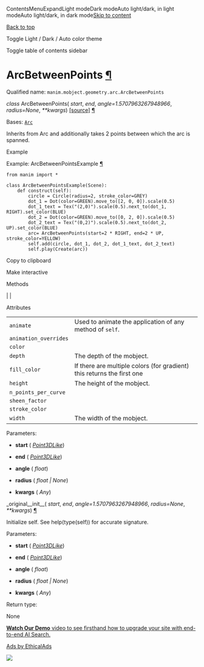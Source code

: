 ContentsMenuExpandLight modeDark modeAuto light/dark, in light modeAuto light/dark, in dark mode[Skip to content](https://docs.manim.community/en/stable/reference/manim.mobject.geometry.arc.ArcBetweenPoints.html#furo-main-content)

[Back to top](https://docs.manim.community/en/stable/reference/manim.mobject.geometry.arc.ArcBetweenPoints.html#)

Toggle Light / Dark / Auto color theme

Toggle table of contents sidebar

# ArcBetweenPoints [¶](https://docs.manim.community/en/stable/reference/manim.mobject.geometry.arc.ArcBetweenPoints.html\#arcbetweenpoints "Link to this heading")

Qualified name: `manim.mobject.geometry.arc.ArcBetweenPoints`

_class_ ArcBetweenPoints( _start_, _end_, _angle=1.5707963267948966_, _radius=None_, _\*\*kwargs_) [\[source\]](https://docs.manim.community/en/stable/_modules/manim/mobject/geometry/arc.html#ArcBetweenPoints) [¶](https://docs.manim.community/en/stable/reference/manim.mobject.geometry.arc.ArcBetweenPoints.html#manim.mobject.geometry.arc.ArcBetweenPoints "Link to this definition")

Bases: [`Arc`](https://docs.manim.community/en/stable/reference/manim.mobject.geometry.arc.Arc.html#manim.mobject.geometry.arc.Arc "manim.mobject.geometry.arc.Arc")

Inherits from Arc and additionally takes 2 points between which the arc is spanned.

Example

Example: ArcBetweenPointsExample [¶](https://docs.manim.community/en/stable/reference/manim.mobject.geometry.arc.ArcBetweenPoints.html#arcbetweenpointsexample)

```
from manim import *

class ArcBetweenPointsExample(Scene):
    def construct(self):
        circle = Circle(radius=2, stroke_color=GREY)
        dot_1 = Dot(color=GREEN).move_to([2, 0, 0]).scale(0.5)
        dot_1_text = Tex("(2,0)").scale(0.5).next_to(dot_1, RIGHT).set_color(BLUE)
        dot_2 = Dot(color=GREEN).move_to([0, 2, 0]).scale(0.5)
        dot_2_text = Tex("(0,2)").scale(0.5).next_to(dot_2, UP).set_color(BLUE)
        arc= ArcBetweenPoints(start=2 * RIGHT, end=2 * UP, stroke_color=YELLOW)
        self.add(circle, dot_1, dot_2, dot_1_text, dot_2_text)
        self.play(Create(arc))

```

Copy to clipboard

Make interactive

Methods

|
|

Attributes

|     |     |
| --- | --- |
| `animate` | Used to animate the application of any method of `self`. |
| `animation_overrides` |  |
| `color` |  |
| `depth` | The depth of the mobject. |
| `fill_color` | If there are multiple colors (for gradient) this returns the first one |
| `height` | The height of the mobject. |
| `n_points_per_curve` |  |
| `sheen_factor` |  |
| `stroke_color` |  |
| `width` | The width of the mobject. |

Parameters:

- **start** ( [_Point3DLike_](https://docs.manim.community/en/stable/reference/manim.typing.html#manim.typing.Point3DLike "manim.typing.Point3DLike"))

- **end** ( [_Point3DLike_](https://docs.manim.community/en/stable/reference/manim.typing.html#manim.typing.Point3DLike "manim.typing.Point3DLike"))

- **angle** ( _float_)

- **radius** ( _float_ _\|_ _None_)

- **kwargs** ( _Any_)


\_original\_\_init\_\_( _start_, _end_, _angle=1.5707963267948966_, _radius=None_, _\*\*kwargs_) [¶](https://docs.manim.community/en/stable/reference/manim.mobject.geometry.arc.ArcBetweenPoints.html#manim.mobject.geometry.arc.ArcBetweenPoints._original__init__ "Link to this definition")

Initialize self. See help(type(self)) for accurate signature.

Parameters:

- **start** ( [_Point3DLike_](https://docs.manim.community/en/stable/reference/manim.typing.html#manim.typing.Point3DLike "manim.typing.Point3DLike"))

- **end** ( [_Point3DLike_](https://docs.manim.community/en/stable/reference/manim.typing.html#manim.typing.Point3DLike "manim.typing.Point3DLike"))

- **angle** ( _float_)

- **radius** ( _float_ _\|_ _None_)

- **kwargs** ( _Any_)


Return type:

None

[**Watch Our Demo** video to see firsthand how to upgrade your site with end-to-end AI Search.](https://server.ethicalads.io/proxy/click/8294/019600e5-8564-71c0-b842-497db349b313/)

[Ads by EthicalAds](https://www.ethicalads.io/advertisers/topics/frontend-web/?ref=ea-text)

![](https://server.ethicalads.io/proxy/view/8294/019600e5-8564-71c0-b842-497db349b313/)